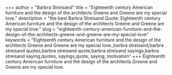 +++
author = "Barbra Streisand"
title = "Eighteenth century American furniture and the design of the architects Greene and Greene are my special love."
description = "the best Barbra Streisand Quote: Eighteenth century American furniture and the design of the architects Greene and Greene are my special love."
slug = "eighteenth-century-american-furniture-and-the-design-of-the-architects-greene-and-greene-are-my-special-love"
keywords = "Eighteenth century American furniture and the design of the architects Greene and Greene are my special love.,barbra streisand,barbra streisand quotes,barbra streisand quote,barbra streisand sayings,barbra streisand saying,quotes, sayings,quote, saying, motivation"
+++
Eighteenth century American furniture and the design of the architects Greene and Greene are my special love.
